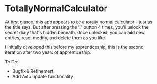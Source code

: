 # TotallyNormalCalculator

At first glance, this app appears to be a totally normal calculator - just as the title says. 
But after pressing the "." button 4 times, you'll unlock the secret diary that's hidden beneath.
Once unlocked, you can add new entries, read, modify, and delete them as you like. 

I initially developed this before my apprenticeship, this is the second iteration after two years of apprenticeship.

To Do:

- Bugfix & Refinement
- Add Auto update functionality
